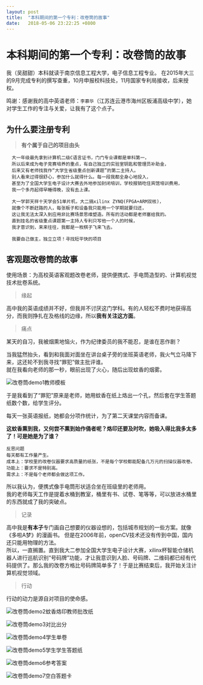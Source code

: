 ```yaml
---
layout: post
title:  "本科期间的第一个专利：改卷筒的故事"
date:   2018-05-06 23:22:25 +0800
---
```

# 本科期间的第一个专利：改卷筒的故事
我（吴甜甜）本科就读于南京信息工程大学，电子信息工程专业。 在2015年大三的9月完成专利的撰写查重，10月申报校科技处，11月国家专利局接收，后来授权。 

鸣谢：感谢我的高中英语老师：``李慕华``（江苏连云港市海州区板浦高级中学），她对学生工作的专注与关爱，让我有了这个点子。

## 为什么要注册专利
> **有个属于自己的项目由头**   


      大一年级最先拿到计算机二级C语言证书，门门专业课都是单科第一，  
      所以后来成为电子竞赛培养的重点，有自己独立的实验室钥匙和管理员补助金，  
      后来又有老师找我作“大学生省级重点创新课题”的第二主持人。  
      别人看来过得很舒心，参加什么就得什么。每一段我都全身心地投入，  
      甚至为了全国大学生电子设计大赛去外地参加封闭培训，学校报销吃住宾馆培训费用，  
      我一个多月起得早睡得晚，没有去上课。  
      
      大一学郭天祥十天学会51单片机，大二搞xilinx ZYNQ(FPGA+ARM双核)，  
      就像个不断赶路的人，每张板子和设备我只能用一个学期就要归还，  
      这让我无法太深入到应用非比赛场景思维塑造。所有的活动都是老师塞给我的。  
      直到挂名的省级重点课题第一主持人专利只写他一个人的时候，  
      我才意识到，来来往往，我都是一枚棋子飞来飞去。  
      
      我要自己做主，独立立项！寻找短平快的项目

## 客观题改卷筒的故事
使用场景：为高校英语客观题改卷老师，提供便携式、手电筒造型的、计算机视觉技术批卷系统。

>缘起  

高中我的英语成绩并不好，但我并不讨厌这门学科。有的人轻松不费时地获得高分，而我则挣扎在及格线的边缘，所以**我有关注这方面**。   
>痛点  

某天的自习，我被烟熏地恼火，作为纪律委员的我不能忍，是谁在恶作剧？  

当我猛然抬头，看到和我面对面坐在讲台桌子旁的坐班英语老师，我火气立马降下来，这还轮不到我寻找“罪犯”做主批评谁。  
就在我看向老师的那一秒，眼前出现了火心，随后出现蚊香的烟雾。  

![改卷筒demo1教师模板](/images/改卷筒demo1教师模板.jpg)

于是我看到了“罪犯”原来是老师，她用蚊香在纸上烙出一个孔，然后套在学生答题纸数个数，给学生评分。  

每天一张英语报纸，她都会分项作统计，为了第二天课堂内容而备课。  

**这蚊香熏到我，又何尝不熏到始作俑者呢？烙印还要及时吹，她吸入得比我多太多了！可是她是为了谁？**  

    反思问题  
    每天都有工作量产生。  
    成本上：学校里的改卷仪器要求高质量的纸张，不是每个学校都能配备几万元的扫描仪器改卷。  
    功能上：要求不是特别高。
    需求上：不是每个老师都会做这项工作。  

所以我认为，便携式像手电筒形状适合坐在班级里的老师用。  
我的老师每天工作是提着水桶到教室，桶里有书、试卷、笔等等，可以放进水桶里的东西就成了我的突破点。  

>记录  

高中我是**有本子**专门画自己想要的仪器设想的，包括城市规划的一些方案。就像《多啦A梦》的漫画书。
但是在2006年前，openCV技术还没有传到中国，国内还只能用物理的方法。  
所以，一直搁置。直到我大二参加全国大学生电子设计大赛，xilinx杯智能仓储机器人进行巡航识别“号码牌”功能，才让我意识到人脸、号码牌、二维码都已经有代码提供了。那么我的改卷方格比号码牌简单多了！于是比赛结束后，我开始关注计算机视觉领域。

>行动  

行动的动力是源自对项目的使命感。                      



![改卷筒demo2蚊香烙印教师批改纸](/images/改卷筒demo2蚊香烙印教师批改纸.jpg)  

![改卷筒demo3对比出分](/images/改卷筒demo3对比出分.jpg)  

![改卷筒demo4学生单卷](/images/改卷筒demo4学生单卷.jpg)  

![改卷筒demo5学生学生答题纸](/images/改卷筒demo5学生学生答题纸.jpg)   

![改卷筒demo6参考答案](/images/改卷筒demo6参考答案.jpg)  

![改卷筒demo7空白答题卡](/images/改卷筒demo7空白答题卡.jpg)  